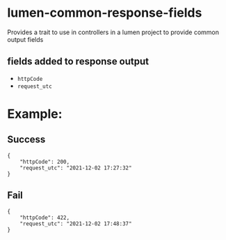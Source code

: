 # lumen-common-response-fields
Provides a trait to use in controllers in a lumen project to provide common output fields

## fields added to response output
  * `httpCode`
  * `request_utc`

# Example:

## Success 

```
{
    "httpCode": 200,
    "request_utc": "2021-12-02 17:27:32"
}
```

## Fail

```
{
    "httpCode": 422,
    "request_utc": "2021-12-02 17:48:37"
}
```

